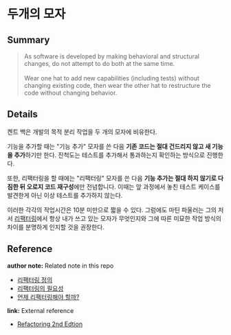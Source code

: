 # 두개의 모자

<!--
TIL을 작성할 때에는 해당 노트의 제목과 관련한 내용만 작성합니다.
추가적인 개념을 설명할 필요가 있다면, 해당 개념에 대한 노트를 새롭게 작성합니다.
이후 해당 개념 노트를 Reference에 링크합니다.

ex) 버블 정렬에 대해 설명하기 위해, Array 자료형을 설명해야할 경우 -> Array 노트 생성
-->

## Summary

> As software is developed by making behavioral and structural changes, do not attempt to do both at the same time. <br></br> Wear one hat to add new capabilities (including tests) without changing existing code, then wear the other hat to restructure the code without changing behavior.

## Details

켄트 백은 개발의 목적 분리 작업을 두 개의 모자에 비유한다.

기능을 추가할 때는 "기능 추가" 모자를 쓴 다음 **기존 코드는 절대 건드리지 않고 새 기능을 추가**하기만 한다. 진척도는 테스트를 추가해서 통과하는지 확인하는 방식으로 진행한다.

또한, 리팩터링을 할 때에는 "리팩터링" 모자를 쓴 다음 **기능 추가는 절대 하지 않기로 다짐한 뒤 오로지 코드 재구성**에만 전념합니다. 이때는 앞 과정에서 놓친 테스트 케이스를 발견한게 아닌 이상 테스트를 추가하지 않는다.

이러한 각각의 작업시간은 10분 미만으로 짧을 수 있다. 그럼에도 마틴 파울러는 그의 저서 [리팩터링](https://product.kyobobook.co.kr/detail/S000001810241)에서 항상 내가 쓰고 있는 모자가 무엇인지와 그에 따른 미묘한 작업 방식의 차이를 분명하게 인지할 것을 권장한다.

## Reference

<!-- 사용하지 않는 레퍼런스 종류는 삭제 후 업로드 -->

**author note:** Related note in this repo

- [리팩터링 정의](../Refactoring/Definition_of_Refactoring.md)
- [리팩터링의 필요성](../Refactoring/Reasons_for_Refactoring.md)
- [언제 리팩터링해야 할까?](../Refactoring/When_to_Refactoring.md)

**link:** External reference

- [Refactoring 2nd Edtion](https://product.kyobobook.co.kr/detail/S000001810241)
